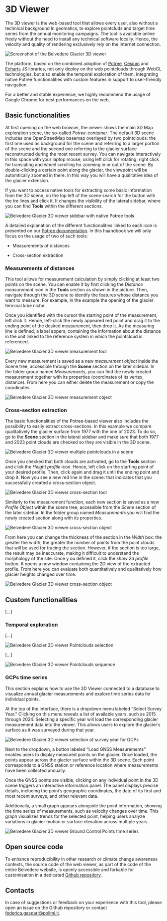 # 3D Viewer

The 3D viewer is the web-based tool that allows every user, also without a technical background in geomatics, to explore pointcluds and target time series from the annual monitoring campaigns. The tool is available online freely without the need to install any technical software locally. Hence, the velocity and quality of rendering exclusively rely on the internet connection.

![Screenshot of the Belvedere Glacier 3D viewer](img/3d-viewer-screenshot.png)

The platform, based on the combined adoption of [Potree](https://github.com/potree/potree), [Cesium](https://cesium.com/) and [Echarts](https://echarts.apache.org/en/index.html) JS libraries, not only deploy on the web pointclouds through WebGL technologies, but also enable the temporal exploration of them, integrating native Potree functionalities with custom features in support to user-friendly navigation.

For a better and stable experience, we highly recommend the usage of Google Chrome for best performances on the web.

## Basic functionalities

At first opening on the web browser, the viewer shows the main 3D Map exploration scene, the so-called *Potree-container*. The default 3D scene includes one OpenStreetMap basemap overlayed by two pointclouds: the first one used as background for the scene and referring to a larger portion of the scene and the second one referring to the glacier surface reconstructed during the most recent survey. You can navigate interactively in this space with your laptop mouse, using left click for rotating, right click for translating and wheel scrolling for zooming in or out of the scene. By double-clicking a certain point along the glacier, the viewpoint will be automtically zoomed in there. In this way you will have a qualitative idea of the glacier extension.

If you want to access native tools for extracting some basic information from the 3D scene, on the top left of the scene search for the button with the tre lines and click it. It changes the visibility of the lateral sidebar, where you can find **Tools** within the different sections.

![Belvedere Glacier 3D viewer sidebar with native Potree tools](img/3d-viewer-sidebar-tutorial.png)

A detailed explanation of the different functionalities linked to each icon is presented on our [Potree documentation](https://potree-templates.readthedocs.io/en/latest/pages/getting-started.html). In this haandbook we will only focus on the usage of two of such tools:

* Measurements of distances

* Cross-section extraction

### Measurements of distances

This tool allows for measurement calculation by simply clicking at least two points on the scene. You can enable it by first clicking the *Distance measurement* icon in the **Tools** section as shown in the picture. Then, navigate through the 3D scene to identify the features whose distance you want to measure. For example, in the example the opening of the glacier terminal lobe niche.

Once you identified with the cursor the starting point of the measurement, left click it. Hence, left-click the newly appeared red point and drag it to the ending point of the desired measurement, then drop it. As the measuring line is defined, a label appers, containing the information about the distance in the unit linked to the reference system in which the pointcloud is referenced.

![Belvedere Glacier 3D viewer measurement tool](img/3d-viewer-measurement-tutorial.png)

Every new measurement is saved as a new *measurement object* inside the Scene tree, accessible through the **Scene** section on the later sidebar. In the folder group named *Measurements*, you can find the newly created measurement together with its properties (coordinates of its vertex, distance). From here you can either delete the measurement or copy the coordinates.

![Belvedere Glacier 3D viewer measurement object](img/3d-viewer-measurement-tutorial-object.png)

### Cross-section extraction

The basic functionalities of the Potree-based viewer also includes the possibility to easily extract cross-sections.
In this example we compare qualitatively the glacier surface from 1977 with the one of 2023.
To do so, go to the **Scene** section in the lateral sidebar and make sure that both 1977 and 2023 point clouds are checked so they are visible in the 3D scene.

![Belvedere Glacier 3D viewer multiple pointclouds in a scene](img/3d-viewer-scene-multiple-objects.png)

Once you checked that both clouds are activated, go to the **Tools** section and click the *Height profile* icon.
Hence, left click on the starting point of your desired profile.
Then, click again and drag it until the ending point and drop it.
Now you see a new red line in the scene: that indicates that you successfully created a cross-section object.

![Belvedere Glacier 3D viewer cross-section tool](img/3d-viewer-cross-section-tutorial.png)

Similarly to the measurement function, each new section is saved as a new *Profile Object* within the scene tree, accessible from the *Scene* section of the later sidebar. In the folder group named *Measurements* you will find the newly created section along with its properties. 

![Belvedere Glacier 3D viewer cross-section object](img/3d-viewer-cross-section-tutorial-object.png)

From here you can change the thickness of the section in the *Width* box: the greater the width, the greater the number of points from the point clouds that will be used for tracing the section. However, if the section is too large, the result may be inaccurate, making it difficult to understand the morphology of the site. Once y ou defined it, click the *show 2d profile* button. It opens a new window containing the 2D view of the extracted profile. From here you can evaluate both quantitatively and qualitatively how glacier heights changed over time.

![Belvedere Glacier 3D viewer cross-section object](img/3d-viewer-cross-section-tutorial-2d-panel.png)

## Custom functionalities

[...]

### Temporal exploration

[...]

![Belvedere Glacier 3D viewer Pointclouds selection](img/3d-viewer-pointclouds-selection.png)

[...]

![Belvedere Glacier 3D viewer Pointclouds sequence](img/3d-viewer-pointclouds-storyline.png)

### GCPs time series

This section explains how to use the 3D Viewer connected to a database to visualize annual glacier measurements and explore time series data for individual points.

At the top of the interface, there is a dropdown menu labeled “Select Survey Year.” Clicking on this menu reveals a list of available years, such as 2015 through 2024. Selecting a specific year will load the corresponding glacier measurement data into the viewer. This allows users to explore the glacier’s surface as it was surveyed during that year.

![Belvedere Glacier 3D viewer selection of survey year for GCPs](img/3d-viewer-gcp-tutorial.png)

Next to the dropdown, a button labeled “Load GNSS Measurements” enables users to display measured points on the glacier. Once loaded, the points appear across the glacier surface within the 3D scene. Each point corresponds to a GNSS station or reference location where measurements have been collected annually.

Once the GNSS points are visible, clicking on any individual point in the 3D scene triggers an interactive information panel. The panel displays precise details, including the point’s geographic coordinates, the date of its first and most recent surveys, and other relevant data.

Additionally, a small graph appears alongside the point information, showing the time series of measurements, such as velocity changes over time. This graph visualizes trends for the selected point, helping users analyze variations in glacier motion or surface elevation across multiple years.

![Belvedere Glacier 3D viewer Ground Control Points time series](img/3d-viewer-gcp-time-series.png)

## Open source code

To enhance reproducibility in other research or climate change awareness contexts, the source code of the web viewer, as part of the code of the entire Belvedere website, is openly accessible and forkable for customisation in a dedicated [Github repository](https://github.com/Tars4815/thebelvedereglacier/tree/main/app/potree).

## Contacts

In case of suggestions or feedback on your experience with this tool, please open an issue on the Github repository or contact federica.gaspari@polimi.it.